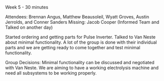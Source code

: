 Week 5 - 30 minutes

Attendees: Brennan Angus, Matthew Beausoleil, Wyatt Groves, Austin Jerrolds, and Conner Sanders
Missing: Jacob Cooper (Informed Team and Talked on another day)

Started ordering and getting parts for Pulse Inverter. Talked to Van Neste about minimal functionality. A lot of the group is done with their individual parts and we are getting ready to come together and test minimal functionality.

Group Decisions: Minimal functionality can be discussed and negotiated with Van Neste. We are aiming to have a working electrolysis machine and need all subsystems to be working properly.
